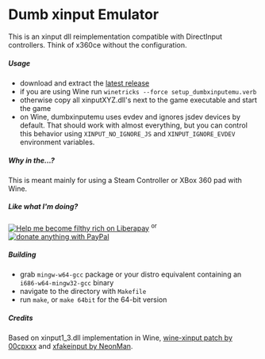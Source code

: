 Dumb xinput Emulator
====================

This is an xinput dll reimplementation compatible with DirectInput controllers. Think of x360ce without the configuration.

##### Usage
- download and extract the [latest release](https://github.com/kozec/dumbxinputemu/releases/latest)
- if you are using Wine run `winetricks --force setup_dumbxinputemu.verb`
- otherwise copy all xinputXYZ.dll's next to the game executable and start the game
- on Wine, dumbxinputemu uses evdev and ignores jsdev devices by default. That should work with almost everything,
  but you can control this behavior using `XINPUT_NO_IGNORE_JS` and `XINPUT_IGNORE_EVDEV` environment variables.

##### Why in the...?
This is meant mainly for using a Steam Controller or XBox 360 pad with Wine.

##### Like what I'm doing?
[![Help me become filthy rich on Liberapay](https://img.shields.io/badge/Help%20me%20become%20filthy%20rich%20on-Liberapay-yellow.svg)](https://www.patreon.com/kozec) <sup>or</sup> [![donate anything with PayPal](https://img.shields.io/badge/donate_anything_with-Paypal-blue.svg)](https://www.paypal.com/cgi-bin/webscr?cmd=_donations&business=77DQD3L9K8RPU&lc=SK&item_name=kozec&item_number=scc&currency_code=EUR&bn=PP%2dDonationsBF%3abtn_donate_LG%2egif%3aNonHosted)

##### Building
- grab `mingw-w64-gcc` package or your distro equivalent containing an `i686-w64-mingw32-gcc` binary
- navigate to the directory with `Makefile`
- run `make`, or `make 64bit` for the 64-bit version

##### Credits
Based on xinput1_3.dll implementation in Wine, [wine-xinput patch by 00cpxxx](https://github.com/00cpxxx/wine-xinput) and [xfakeinput by NeonMan](https://github.com/NeonMan/xfakeinput).
